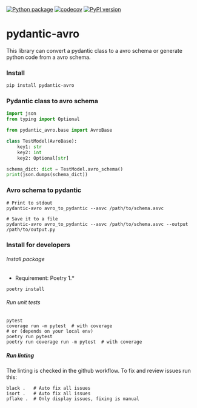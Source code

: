 [![Python package](https://github.com/godatadriven/pydantic-avro/actions/workflows/python-package.yml/badge.svg)](https://github.com/godatadriven/pydantic-avro/actions/workflows/python-package.yml)
[![codecov](https://codecov.io/gh/godatadriven/pydantic-avro/branch/main/graph/badge.svg?token=5L08GOERAW)](https://codecov.io/gh/godatadriven/pydantic-avro)
[![PyPI version](https://badge.fury.io/py/pydantic-avro.svg)](https://badge.fury.io/py/pydantic-avro)

# pydantic-avro

This library can convert a pydantic class to a avro schema or generate python code from a avro schema.

### Install

```bash
pip install pydantic-avro
```

### Pydantic class to avro schema

```python
import json
from typing import Optional

from pydantic_avro.base import AvroBase

class TestModel(AvroBase):
    key1: str
    key2: int
    key2: Optional[str]

schema_dict: dict = TestModel.avro_schema()
print(json.dumps(schema_dict))

```

### Avro schema to pydantic

```shell
# Print to stdout
pydantic-avro avro_to_pydantic --asvc /path/to/schema.asvc

# Save it to a file
pydantic-avro avro_to_pydantic --asvc /path/to/schema.asvc --output /path/to/output.py
```


### Install for developers

###### Install package

- Requirement: Poetry 1.*

```shell
poetry install
```

###### Run unit tests
```shell
pytest
coverage run -m pytest  # with coverage
# or (depends on your local env) 
poetry run pytest
poetry run coverage run -m pytest  # with coverage
```

##### Run linting

The linting is checked in the github workflow. To fix and review issues run this:
```shell
black .   # Auto fix all issues
isort .   # Auto fix all issues
pflake .  # Only display issues, fixing is manual
```
